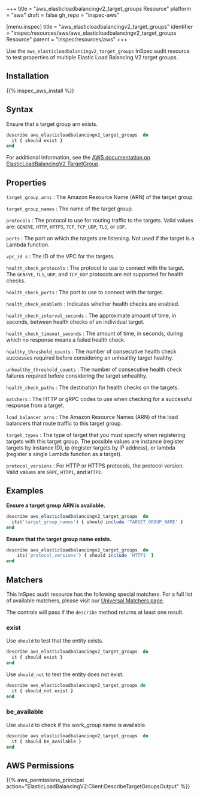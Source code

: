 +++
title = "aws_elasticloadbalancingv2_target_groups Resource"
platform = "aws"
draft = false
gh_repo = "inspec-aws"

[menu.inspec]
title = "aws_elasticloadbalancingv2_target_groups"
identifier = "inspec/resources/aws/aws_elasticloadbalancingv2_target_groups Resource"
parent = "inspec/resources/aws"
+++

Use the `aws_elasticloadbalancingv2_target_groups` InSpec audit resource to test properties of multiple Elastic Load Balancing V2 target groups.

## Installation

{{% inspec_aws_install %}}

## Syntax

Ensure that a target group arn exists.
```ruby
describe aws_elasticloadbalancingv2_target_groups  do
  it { should exist }
end
```

For additional information, see the [AWS documentation on ElasticLoadBalancingV2 TargetGroup](https://docs.aws.amazon.com/AWSCloudFormation/latest/UserGuide/aws-resource-elasticloadbalancingv2-targetgroup.html).

## Properties

`target_group_arns`
: The Amazon Resource Name (ARN) of the target group.

`target_group_names`
: The name of the target group.

`protocols`
: The protocol to use for routing traffic to the targets. Valid values are: `GENEVE`, `HTTP`, `HTTPS`, `TCP`, `TCP_UDP`, `TLS`, or `UDP`.

`ports`
: The port on which the targets are listening. Not used if the target is a Lambda function.

`vpc_id s`
: The ID of the VPC for the targets.

`health_check_protocols`
: The protocol to use to connect with the target. The `GENEVE`, `TLS`, `UDP`, and `TCP_UDP` protocols are not supported for health checks.

`health_check_ports`
: The port to use to connect with the target.

`health_check_enableds`
: Indicates whether health checks are enabled.

`health_check_interval_seconds`
: The approximate amount of time, in seconds, between health checks of an individual target.

`health_check_timeout_seconds`
: The amount of time, in seconds, during which no response means a failed health check.

`healthy_threshold_counts`
: The number of consecutive health check successes required before considering an unhealthy target healthy.

`unhealthy_threshold_counts`
: The number of consecutive health check failures required before considering the target unhealthy.

`health_check_paths`
: The destination for health checks on the targets.

`matchers`
: The HTTP or gRPC codes to use when checking for a successful response from a target.

`load_balancer_arns`
: The Amazon Resource Names (ARN) of the load balancers that route traffic to this target group.

`target_types`
: The type of target that you must specify when registering targets with this target group. The possible values are instance (register targets by instance ID), ip (register targets by IP address), or lambda (register a single Lambda function as a target).

`protocol_versions`
: For HTTP or HTTPS protocols, the protocol version. Valid values are `GRPC`, `HTTP1`, and `HTTP2`.

## Examples

**Ensure a target group ARN is available.**

```ruby
describe aws_elasticloadbalancingv2_target_groups  do
  its('target_group_names') { should include 'TARGET_GROUP_NAME' }
end
```

**Ensure that the target group name exists.**

```ruby
describe aws_elasticloadbalancingv2_target_groups  do
    its('protocol_versions') { should include 'HTTP1' }
end
```

## Matchers

This InSpec audit resource has the following special matchers. For a full list of available matchers, please visit our [Universal Matchers page](https://www.inspec.io/docs/reference/matchers/).

The controls will pass if the `describe` method returns at least one result.

### exist

Use `should` to test that the entity exists.

```ruby
describe aws_elasticloadbalancingv2_target_groups  do
  it { should exist }
end
```

Use `should_not` to test the entity does not exist.

```ruby
describe aws_elasticloadbalancingv2_target_groups do
  it { should_not exist }
end
```

### be_available

Use `should` to check if the work_group name is available.

```ruby
describe aws_elasticloadbalancingv2_target_groups  do
  it { should be_available }
end
```

## AWS Permissions

{{% aws_permissions_principal action="ElasticLoadBalancingV2:Client:DescribeTargetGroupsOutput" %}}
